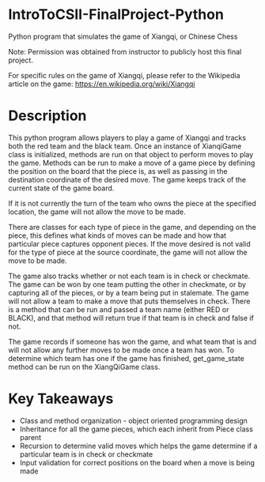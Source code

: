 # IntroToCSII-FinalProject-Python
Python program that simulates the game of Xiangqi, or Chinese Chess

Note: Permission was obtained from instructor to publicly host this final project. 

For specific rules on the game of Xiangqi, please refer to the Wikipedia article on the game:
https://en.wikipedia.org/wiki/Xiangqi

# Description

This python program allows players to play a game of Xiangqi and tracks both the red team and the black team.
Once an instance of XianqiGame class is initialized, methods are run on that object to perform moves to play the game.
Methods can be run to make a move of a game piece by defining the position on the board that the piece is, as well as 
passing in the destination coordinate of the desired move. The game keeps track of the current state of the game board.

If it is not currently the turn of the team who owns the piece at the specified location, the game will not allow
the move to be made.

There are classes for each type of piece in the game, and depending on the piece, this defines what kinds of moves can
be made and how that particular piece captures opponent pieces. If the move desired is not valid for the type of piece
at the source coordinate, the game will not allow the move to be made.

The game also tracks whether or not each team is in check or checkmate. The game can be won by one team putting the other
in checkmate, or by capturing all of the pieces, or by a team being put in stalemate. The game will not allow a team to 
make a move that puts themselves in check. There is a method that can be run and passed a team name (either RED or BLACK), 
and that method will return true if that team is in check and false if not.

The game records if someone has won the game, and what team that is and will not allow any further moves to be made once 
a team has won. To determine which team has one if the game has finished, get_game_state method can be run on the 
XiangQiGame class. 

# Key Takeaways

- Class and method organization - object oriented programming design
- Inheritance for all the game pieces, which each inherit from Piece class parent
- Recursion to determine valid moves which helps the game determine if a particular team is in check or checkmate
- Input validation for correct positions on the board when a move is being made
